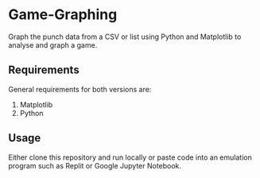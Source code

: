 # Game-Graphing

Graph the punch data from a CSV or list using Python and Matplotlib to analyse and graph a game. 

## Requirements 

General requirements for both versions are:

1. Matplotlib
2. Python

## Usage

Either clone this repository and run locally or paste code into an emulation program such as Replit or Google Jupyter Notebook.
